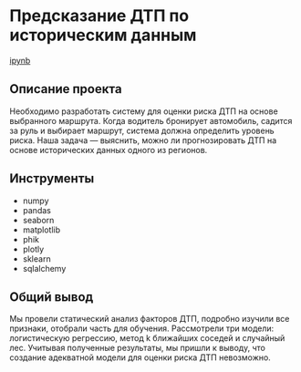 # Предсказание ДТП по историческим данным

[ipynb](https://github.com/AlexBu99/Portfolio/blob/main/%D0%9F%D1%80%D0%B5%D0%B4%D1%81%D0%BA%D0%B0%D0%B7%D0%B0%D0%BD%D0%B8%D0%B5%20%D0%94%D0%A2%D0%9F/%D0%9F%D1%80%D0%B5%D0%B4%D1%81%D0%BA%D0%B0%D0%B7%D0%B0%D0%BD%D0%B8%D0%B5%20%D0%94%D0%A2%D0%9F%20%D0%BF%D0%BE%20%D0%B8%D1%81%D1%82%D0%BE%D1%80%D0%B8%D1%87%D0%B5%D1%81%D0%BA%D0%B8%D0%BC%20%D0%B4%D0%B0%D0%BD%D0%BD%D1%8B%D0%BC.ipynb)

## Описание проекта

Необходимо разработать систему для оценки риска ДТП на основе выбранного маршрута. Когда водитель бронирует автомобиль, садится за руль и выбирает маршрут, система должна определить уровень риска.  Наша задача — выяснить, можно ли прогнозировать ДТП на основе исторических данных одного из регионов.

## Инструменты

- numpy 
- pandas 
- seaborn
- matplotlib
- phik
- plotly
- sklearn
- sqlalchemy

## Общий вывод

Мы провели статический анализ факторов ДТП, подробно изучили все признаки, отобрали часть для обучения. Рассмотрели три модели: логистическую регрессию, метод k ближайших соседей и случайный лес. Учитывая полученные результаты, мы пришли к выводу, что создание адекватной модели для оценки риска ДТП невозможно.
